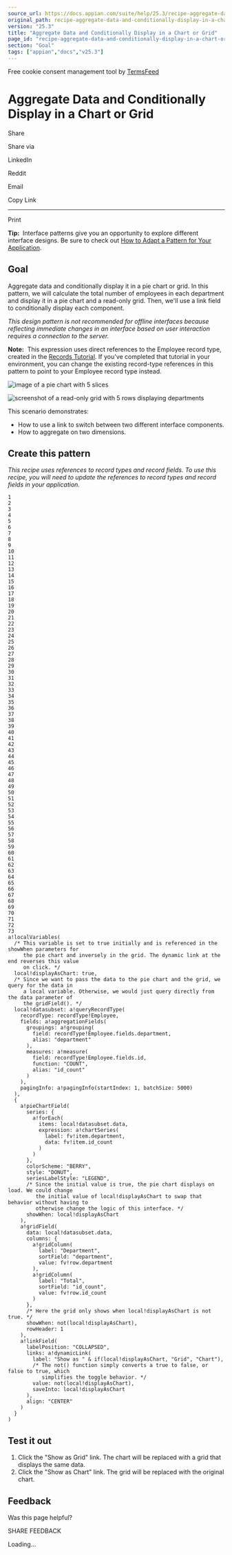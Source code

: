```yaml
---
source_url: https://docs.appian.com/suite/help/25.3/recipe-aggregate-data-and-conditionally-display-in-a-chart-or-grid.html
original_path: recipe-aggregate-data-and-conditionally-display-in-a-chart-or-grid.html
version: "25.3"
title: "Aggregate Data and Conditionally Display in a Chart or Grid"
page_id: "recipe-aggregate-data-and-conditionally-display-in-a-chart-or-grid"
section: "Goal"
tags: ["appian","docs","v25.3"]
---
```



Free cookie consent management tool by [TermsFeed](https://www.termsfeed.com/)

# Aggregate Data and Conditionally Display in a Chart or Grid

Share

Share via

LinkedIn

Reddit

Email

Copy Link

* * *

Print

**Tip:**  Interface patterns give you an opportunity to explore different interface designs. Be sure to check out [How to Adapt a Pattern for Your Application](Adapt_a_SAIL_Recipe_to_Work_with_My_Applications.html).

## Goal

Aggregate data and conditionally display it in a pie chart or grid. In this pattern, we will calculate the total number of employees in each department and display it in a pie chart and a read-only grid. Then, we'll use a link field to conditionally display each component.

_This design pattern is not recommended for offline interfaces because reflecting immediate changes in an interface based on user interaction requires a connection to the server._

**Note:**  This expression uses direct references to the Employee record type, created in the [Records Tutorial](Records_Tutorial.html). If you've completed that tutorial in your environment, you can change the existing record-type references in this pattern to point to your Employee record type instead.

![image of a pie chart with 5 slices](images/SAIL_Recipes_conditionally_display_as_chart_Berry.png)

![screenshot of a read-only grid with 5 rows displaying departments](images/SAIL_Recipes_conditionally_display_as_grid.png)

This scenario demonstrates:

-   How to use a link to switch between two different interface components.
-   How to aggregate on two dimensions.

## Create this pattern

_This recipe uses references to record types and record fields. To use this recipe, you will need to update the references to record types and record fields in your application._

```
1
2
3
4
5
6
7
8
9
10
11
12
13
14
15
16
17
18
19
20
21
22
23
24
25
26
27
28
29
30
31
32
33
34
35
36
37
38
39
40
41
42
43
44
45
46
47
48
49
50
51
52
53
54
55
56
57
58
59
60
61
62
63
64
65
66
67
68
69
70
71
72
73
a!localVariables(
  /* This variable is set to true initially and is referenced in the showWhen parameters for
     the pie chart and inversely in the grid. The dynamic link at the end reverses this value
     on click. */
  local!displayAsChart: true,
  /* Since we want to pass the data to the pie chart and the grid, we query for the data in
     a local variable. Otherwise, we would just query directly from the data parameter of
     the gridField(). */
  local!datasubset: a!queryRecordType(
    recordType: recordType!Employee,
    fields: a!aggregationFields(
      groupings: a!grouping(
        field: recordType!Employee.fields.department,
        alias: "department"
      ),
      measures: a!measure(
        field: recordType!Employee.fields.id,
        function: "COUNT",
        alias: "id_count"
      )
    ),
    pagingInfo: a!pagingInfo(startIndex: 1, batchSize: 5000)
  ),
  {
    a!pieChartField(
      series: {
        a!forEach(
          items: local!datasubset.data,
          expression: a!chartSeries(
            label: fv!item.department,
            data: fv!item.id_count
          )
        )
      },
      colorScheme: "BERRY",
      style: "DONUT",
      seriesLabelStyle: "LEGEND",
      /* Since the initial value is true, the pie chart displays on load. We could change
         the initial value of local!displayAsChart to swap that behavior without having to
         otherwise change the logic of this interface. */
      showWhen: local!displayAsChart
    ),
    a!gridField(
      data: local!datasubset.data,
      columns: {
        a!gridColumn(
          label: "Department",
          sortField: "department",
          value: fv!row.department
        ),
        a!gridColumn(
          label: "Total",
          sortField: "id_count",
          value: fv!row.id_count
        )
      },
      /* Here the grid only shows when local!displayAsChart is not true. */
      showWhen: not(local!displayAsChart),
      rowHeader: 1
    ),
    a!linkField(
      labelPosition: "COLLAPSED",
      links: a!dynamicLink(
        label: "Show as " & if(local!displayAsChart, "Grid", "Chart"),
        /* The not() function simply converts a true to false, or false to true, which
           simplifies the toggle behavior. */
        value: not(local!displayAsChart),
        saveInto: local!displayAsChart
      ),
      align: "CENTER"
    )
  }
)
```

## Test it out

1.  Click the "Show as Grid" link. The chart will be replaced with a grid that displays the same data.
2.  Click the "Show as Chart" link. The grid will be replaced with the original chart.

## Feedback

Was this page helpful?

SHARE FEEDBACK

Loading...